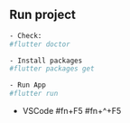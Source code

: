 Run project
-
```bash
- Check:
#flutter doctor

- Install packages
#flutter packages get

- Run App
#flutter run
```

- VSCode
#fn+F5
#fn+^+F5
